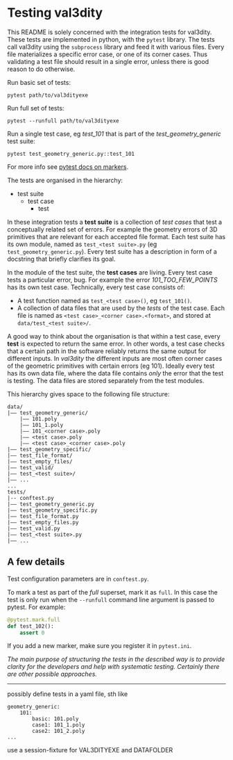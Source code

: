 # Testing val3dity

This README is solely concerned with the integration tests for val3dity. These tests are implemented in python, with the `pytest` library. The tests call val3dity using the `subprocess` library and feed it with various files. Every file materializes a specific error case, or one of its corner cases. Thus validating a test file should result in a single error, unless there is good reason to do otherwise.

Run basic set of tests:
```
pytest path/to/val3dityexe
```
<!-- TODO: how to pass pytest and arbitrary argument that the tests can take -->

Run full set of tests:
```
pytest --runfull path/to/val3dityexe
```

Run a single test case, eg *test_101* that is part of the *test_geometry_generic* test suite:
```
pytest test_geometry_generic.py::test_101
```

For more info see [pytest docs on markers](https://docs.pytest.org/en/latest/example/markers.html#marking-test-functions-and-selecting-them-for-a-run).

The tests are organised in the hierarchy:

+ test suite
    + test case
        + test

In these integration tests a **test suite** is a collection of *test cases* that test a conceptually related set of errors. For example the geometry errors of 3D primitives that are relevant for each accepted file format. Each test suite has its own module, named as `test_<test suite>.py` (eg `test_geometry_generic.py`). Every test suite has a description in form of a docstring that briefly clarifies its goal.

In the module of the test suite, the **test cases** are living. Every test case tests a particular error, bug. For example the error *101_TOO_FEW_POINTS* has its own test case. Technically, every test case consists of:

+ A test function named as `test_<test case>()`, eg `test_101()`.
+ A collection of data files that are used by the *tests* of the test case. Each file is named as `<test case>_<corner case>.<format>`, and stored at `data/test_<test suite>/`.

A good way to think about the organisation is that within a test case, every **test** is expected to return the same error. In other words, a test case checks that a certain path in the software reliably returns the same output for different inputs. In *val3dity* the different inputs are most often corner cases of the geometric primitives with certain errors (eg 101).
Ideally every test has its own data file, where the data file contains *only* the error that the test is testing. The data files are stored separately from the test modules.

This hierarchy gives space to the following file structure:

```
data/
|–– test_geometry_generic/
    |–– 101.poly
    |–– 101_1.poly
    |–– 101_<corner case>.poly
    |–– <test case>.poly
    |–– <test case>_<corner case>.poly
|–– test_geometry_specific/
|–– test_file_format/
|–– test_empty_files/
|–– test_valid/
|–– test_<test suite>/
|–– ...
...
tests/
|-- conftest.py
|–– test_geometry_generic.py
|–– test_geometry_specific.py
|–– test_file_format.py
|–– test_empty_files.py
|–– test_valid.py
|–– test_<test suite>.py
|–– ...
```

## A few details

Test configuration parameters are in `conftest.py`.

To mark a test as part of the *full* superset, mark it as `full`. In this case the test is only run when the `--runfull` command line argument is passed to pytest. For example:

```python
@pytest.mark.full
def test_102():
    assert 0
```

If you add a new marker, make sure you register it in `pytest.ini`.

<!-- TODO: write custom assertion based on validate -->

*The main purpose of structuring the tests in the described way is to provide clarity for the developers and help with systematic testing. Certainly there are other possible approaches.*

------

possibly define tests in a yaml file, sth like

```
geometry_generic:
    101:
        basic: 101.poly
        case1: 101_1.poly
        case2: 101_2.poly
...
```
use a session-fixture for VAL3DITYEXE and DATAFOLDER